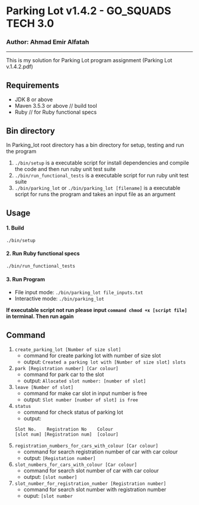# Parking Lot v1.4.2 - GO_SQUADS TECH 3.0
### Author: Ahmad Emir Alfatah
<hr>
This is my solution for Parking Lot program assignment (<a>Parking Lot v.1.4.2.pdf</a>)

## Requirements
- JDK 8 or above
- Maven 3.5.3 or above // build tool
- Ruby // for Ruby functional specs

## Bin directory
In Parking_lot root directory has a bin directory for setup, testing and run the program
1. ```./bin/setup``` is a executable script for install dependencies and compile the code and then run ruby unit test suite
2. ```./bin/run_functional_tests``` is a executable script for run ruby unit test suite
3. ```./bin/parking_lot```
        or
    ```./bin/parking_lot [filename]``` is a executable script for runs the program and takes an input file as an argument

## Usage
#### 1. Build
```./bin/setup```
#### 2. Run Ruby functional specs
```./bin/run_functional_tests```
#### 3. Run Program
- File input mode:
```./bin/parking_lot file_inputs.txt```
- Interactive mode:
```./bin/parking_lot```

<b>If executable script not run please input ```command chmod +x [script file]``` in terminal. Then run again</b>

## Command
1. `create_parking_lot [Number of size slot]` 
    - command for create parking lot with number of size slot
    - output: `Created a parking lot with [Number of size slot] slots`
2. `park [Registration number] [Car colour]`
    - command for park car to the slot
    - output: `Allocated slot number: [number of slot]`
3. `leave [Number of slot]`
    - command for make car slot in input number is free
    - output: `Slot number [number of slot] is free`
4. `status`
    - command for check status of parking lot
    - output:
    ```
    Slot No.    Registration No    Colour
    [slot num] [Registration num]  [colour]
    ```
5. `registration_numbers_for_cars_with_colour [Car colour]`
    - command for search registration number of car with car colour
    - output: `[Registation number]`
6. `slot_numbers_for_cars_with_colour [Car colour]`
    - command for search slot number of car with car colour
    - output: `[slot number]`
7. `slot_number_for_registration_number [Registration number]`
    - command for search slot number with registration number
    - ouput: `[slot number`